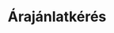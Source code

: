 ---
title: Árajánlatkérés
lehetosegek:    
    - opcio: Házi áldás jászsági szűcshímzéses koszorúban (19x24,5cm)
    - opcio: Házi áldás sárközi jegykendőmintával (19x24,5cm)
    - opcio: Magyar címer fémarannyal hímezve, 5,5 cm
    - opcio: Magyar címer fémarannyal hímezve, 7,5 cm
    - opcio: Magyar címer fémarannyal hímezve, 10 cm
    - opcio: Magyar címer fémarannyal hímezve, 14 cm
    - opcio: Magyar címer fémarannyal hímezve, 25 cm
    - opcio: Magyar címer aranysárga cérnával hímezve, 5,5 cm
    - opcio: Magyar címer aranysárga cérnával hímezve, 7,5 cm
    - opcio: Nagy-Magyarország, arany kontúrral, 8 cm
    - opcio: Nagy-Magyarország, fekete kontúrral, 8 cm
    - opcio: Nagy-Magyarország, rovásírással, fehér alapon, 7,5 cm
    - opcio: Nagy-Magyarország, rovásírással, fekete alapon, 7,5 cm
    - opcio: Nagy-Magyarország, Árpád-sávos, 7,5 cm
    - opcio: Rakamazi turul, fehér alapon, 9 cm
    - opcio: Rakamazi turul, fekete alapon, 9 cm 
    - opcio: Magyarország, 8 cm
    - opcio: Felvarrható magyar zászló, 7,5 cm
    - opcio: Szívalakú fülbevaló, fehér
    - opcio: Szívalakú fülbevaló, arany
    - opcio: Szívalakú fülbevaló, ezüst
    - opcio: Szívalakú fülbevaló, világos rózsaszín
    - opcio: Szívalakú fülbevaló, sötét rózsaszín
    - opcio: Szívalakú fülbevaló, mályva
    - opcio: Szívalakú fülbevaló, lila
    - opcio: Szívalakú fülbevaló, narancs
    - opcio: Szívalakú fülbevaló, türkiz
    - opcio: Szívalakú fülbevaló, zöld
    - opcio: Szívalakú fülbevaló, királykék
    - opcio: Szívalakú fülbevaló, fekete
    - opcio: Virágalakú fülbevaló, fehér
    - opcio: Virágalakú fülbevaló, arany
    - opcio: Virágalakú fülbevaló, ezüst
    - opcio: Virágalakú fülbevaló, világos rózsaszín
    - opcio: Virágalakú fülbevaló, sötét rózsaszín
    - opcio: Virágalakú fülbevaló, mályva
    - opcio: Virágalakú fülbevaló, lila
    - opcio: Virágalakú fülbevaló, narancs
    - opcio: Virágalakú fülbevaló, türkiz
    - opcio: Virágalakú fülbevaló, zöld
    - opcio: Virágalakú fülbevaló, királykék
    - opcio: Virágalakú fülbevaló, fekete
    - opcio: Pillangóalakú fülbevaló, fehér
    - opcio: Pillangóalakú fülbevaló, arany
    - opcio: Pillangóalakú fülbevaló, ezüst
    - opcio: Pillangóalakú fülbevaló, világos rózsaszín
    - opcio: Pillangóalakú fülbevaló, sötét rózsaszín
    - opcio: Pillangóalakú fülbevaló, mályva
    - opcio: Pillangóalakú fülbevaló, lila
    - opcio: Pillangóalakú fülbevaló, narancs
    - opcio: Pillangóalakú fülbevaló, türkiz
    - opcio: Pillangóalakú fülbevaló, zöld
    - opcio: Pillangóalakú fülbevaló, királykék
    - opcio: Pillangóalakú fülbevaló, fekete
    - opcio: Levélalakú fülbevaló, fehér
    - opcio: Levélalakú fülbevaló, arany
    - opcio: Levélalakú fülbevaló, ezüst
    - opcio: Levélalakú fülbevaló, világos rózsaszín
    - opcio: Levélalakú fülbevaló, sötét rózsaszín
    - opcio: Levélalakú fülbevaló, mályva
    - opcio: Levélalakú fülbevaló, lila
    - opcio: Levélalakú fülbevaló, narancs
    - opcio: Levélalakú fülbevaló, türkiz
    - opcio: Levélalakú fülbevaló, zöld
    - opcio: Levélalakú fülbevaló, királykék
    - opcio: Levélalakú fülbevaló, fekete
    - opcio: Tölgyfalevél-alakú fülbevaló, fehér
    - opcio: PTölgyfalevél-alakú fülbevaló, arany
    - opcio: Tölgyfalevél-alakú fülbevaló, ezüst
    - opcio: Tölgyfalevél-alakú fülbevaló, világos rózsaszín
    - opcio: Tölgyfalevél-alakú fülbevaló, sötét rózsaszín
    - opcio: Tölgyfalevél-alakú fülbevaló, mályva
    - opcio: Tölgyfalevél-alakú fülbevaló, lila
    - opcio: Tölgyfalevél-alakú fülbevaló, narancs
    - opcio: Tölgyfalevél-alakú fülbevaló, türkiz
    - opcio: Tölgyfalevél-alakú fülbevaló, zöld
    - opcio: Tölgyfalevél-alakú fülbevaló, királykék
    - opcio: Tölgyfalevél-alakú fülbevaló, fekete
    - opcio: Tarisznya hímzett jellel
    - opcio: Tarisznya hímzett jellel és évszámmal
    - opcio: Tarisznya hímzett jellel, a csoport nevével és évszámmal
    - opcio: Tarisznya saját jellel, névvel és a csoport nevével
    - opcio: Tarisznya óvoda/csoport saját logójával
    - opcio: Tarisznya hímzett virággal, évszámmal
    - opcio: Tarisznya az iskola nevével/logójával, évszámmal
ovodaijelek:
    - opt: Ablak
    - opt: Ajtó
    - opt: Alma
    - opt: Ananász
    - opt: Ásó
    - opt: Asztal
    - opt: Autó
    - opt: Autó (Bogár)
    - opt: Baba
    - opt: Babakocsi
    - opt: Bagoly
    - opt: Banán
    - opt: Bárány
    - opt: Béka
    - opt: Bicikli
    - opt: Bohóc
    - opt: Bohóchal
    - opt: Boríték
    - opt: Bögre
    - opt: Busz (kék)
    - opt: Busz (sárga)
    - opt: Bűvös kocka
    - opt: Barna ceruza
    - opt: Piros ceruza
    - opt: Cica
    - opt: Fekete cica
    - opt: Cipő
    - opt: Csákó
    - opt: Csengő
    - opt: Cseresznye
    - opt: Csésze
    - opt: Csibe
    - opt: Csiga
    - opt: Csikóhal
    - opt: Csillag
    - opt: Csizma
    - opt: Csónak
    - opt: Delfin
    - opt: Dinó
    - opt: Dinnye
    - opt: Dió
    - opt: Dob
    - opt: Dobókocka
    - opt: Dominó
    - opt: Dömper
    - opt: Ecset
    - opt: Egér
    - opt: Elefánt
    - opt: Elemlámpa
    - opt: Eper
    - opt: Esernyő
    - opt: Építőkocka
    - opt: Fa
    - opt: Fagyi
    - opt: Fakanál
    - opt: Falevél
    - opt: Fecske
    - opt: Felhő
    - opt: Fenyőfa
    - opt: Festőpaletta
    - opt: Fésű
    - opt: Focilabda
    - opt: Fogkefe
    - opt: Fűnyíró
    - opt: Gereblye
    - opt: Gitár
    - opt: Gomb
    - opt: Gomba
    - opt: Gólya
    - opt: Gőzhajó
    - opt: Gyertya
    - opt: Gyöngysor
    - opt: Gyűrű
    - opt: Hajó
    - opt: Halacska
    - opt: Harang
    - opt: Harkály
    - opt: Házikó
    - opt: Helikopter
    - opt: Hintaló
    - opt: Hold
    - opt: Hóember
    - opt: Hópehely
    - opt: Hóvirág
    - opt: Hőlégballon
    - opt: Ibolya
    - opt: Indián
    - opt: Iskolatáska
    - opt: Kacsa
    - opt: Kakas
    - opt: Kalap
    - opt: Kalapács
    - opt: Kamion
    - opt: Kanál
    - opt: Kancsó
    - opt: Karika
    - opt: Két karika
    - opt: Katica
    - opt: Kendő
    - opt: Kerék
    - opt: Kerítés
    - opt: Kesztyű
    - opt: Kifli
    - opt: Kígyó
    - opt: Kocka
    - opt: Kombájn
    - opt: Korona
    - opt: Kosár
    - opt: Kosárlabda
    - opt: Könyv
    - opt: Körte
    - opt: Közlekedési lámpa
    - opt: Kulcs
    - opt: Kutya
    - opt: Labda
    - opt: Létra
    - opt: Locsolókanna
    - opt: Lovacska
    - opt: Lóhere
    - opt: Lufi
    - opt: Maci
    - opt: Macifejek
    - opt: Madár
    - opt: Madáretető
    - opt: Makk
    - opt: Malac
    - opt: Markoló
    - opt: Masni
    - opt: Málna
    - opt: Méhecske
    - opt: Mérleghinta
    - opt: Mikulás
    - opt: Mosógép
    - opt: Motor
    - opt: Mozdony
    - opt: Mókus
    - opt: Nadrág
    - opt: Napocska
    - opt: Napraforgó
    - opt: Narancs
    - opt: Nyuszi
    - opt: Olló
    - opt: Oroszlán
    - opt: Ostor
    - opt: Óra
    - opt: Őszibarack
    - opt: Papírsárkány
    - opt: Perec
    - opt: Pillangó
    - opt: Pohár
    - opt: Postaláda
    - opt: Rakéta
    - opt: Repülő
    - opt: Roller
    - opt: Rózsa
    - opt: Ruha
    - opt: Sajt
    - opt: Sapka
    - opt: Sál
    - opt: Sárgarépa
    - opt: Söprű
    - opt: Süni
    - opt: Szaloncukor
    - opt: Számológép
    - opt: Szánkó
    - opt: Szemüveg
    - opt: Szék
    - opt: Szélmalom
    - opt: Szilva
    - opt: Szivárvány
    - opt: Szív
    - opt: Két szív
    - opt: Szoknya
    - opt: Szőlő (kék)
    - opt: Szőlő (zöld)
    - opt: Talicska
    - opt: Táska
    - opt: Teknős
    - opt: Telefon
    - opt: Televízió
    - opt: Teniszütő
    - opt: Terepjáró
    - opt: Tojás
    - opt: Torta
    - opt: Traktor
    - opt: Trombita
    - opt: Tulipán
    - opt: Tündér
    - opt: Tűzoltó
    - opt: Űrhajó
    - opt: Varázspálca
    - opt: Vasaló
    - opt: Vár
    - opt: Váza
    - opt: Villa
    - opt: Villám
    - opt: Virág
    - opt: Virág cserépben
    - opt: Virág szárral
    - opt: Virágcsokor
    - opt: Vonat
    - opt: Vödör (kék)
    - opt: Vödör (piros)
    - opt: Zászló
    - opt: Zsiráf
---